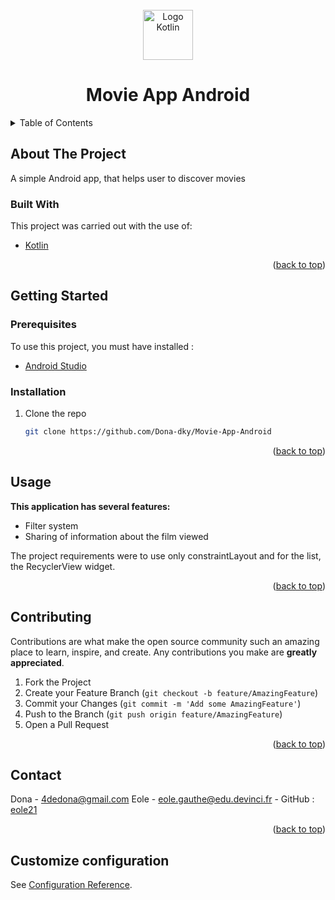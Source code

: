 <div id="top"></div>

<!-- PROJECT LOGO -->
<br />
<div align="center">
  <a href="https://kotlinlang.org/">
    <img src="https://www.imdeo.com/wp-content/uploads/2020/05/image.png" alt="Logo Kotlin" width="80" height="80">
  </a>

  <h1 align="center">Movie App Android</h1>
</div>



<!-- TABLE OF CONTENTS -->
<details>
  <summary>Table of Contents</summary>
  <ol>
    <li>
      <a href="#about-the-project">About The Project</a>
      <ul>
        <li><a href="#built-with">Built With</a></li>
      </ul>
    </li>
    <li>
      <a href="#getting-started">Getting Started</a>
      <ul>
        <li><a href="#prerequisites">Prerequisites</a></li>
        <li><a href="#installation">Installation</a></li>
      </ul>
    </li>
    <li><a href="#usage">Usage</a></li>
    <li><a href="#contributing">Contributing</a></li>
    <li><a href="#license">License</a></li>
    <li><a href="#contact">Contact</a></li>
  </ol>
</details>



<!-- ABOUT THE PROJECT -->
## About The Project

A simple Android app, that helps user to discover movies



### Built With

This project was carried out with the use of:

* [Kotlin](https://kotlinlang.org/docs/home.html)

<p align="right">(<a href="#top">back to top</a>)</p>



<!-- GETTING STARTED -->
## Getting Started

### Prerequisites

To use this project, you must have installed :
* [Android Studio](https://developer.android.com/studio)

### Installation

1. Clone the repo
   ```sh
   git clone https://github.com/Dona-dky/Movie-App-Android
   ```


<p align="right">(<a href="#top">back to top</a>)</p>



<!-- USAGE EXAMPLES -->
## Usage

**This application has several features:**

- Filter system
- Sharing of information about the film viewed

The project requirements were to use only constraintLayout and for the list, the RecyclerView widget.

<p align="right">(<a href="#top">back to top</a>)</p>


<!-- CONTRIBUTING -->
## Contributing

Contributions are what make the open source community such an amazing place to learn, inspire, and create. Any contributions you make are **greatly appreciated**.

1. Fork the Project
2. Create your Feature Branch (`git checkout -b feature/AmazingFeature`)
3. Commit your Changes (`git commit -m 'Add some AmazingFeature'`)
4. Push to the Branch (`git push origin feature/AmazingFeature`)
5. Open a Pull Request

<p align="right">(<a href="#top">back to top</a>)</p>


<!-- CONTACT -->
## Contact

Dona - 4dedona@gmail.com
Eole - eole.gauthe@edu.devinci.fr - GitHub : [eole21](https://github.com/eole21)

<p align="right">(<a href="#top">back to top</a>)</p>

## Customize configuration

See [Configuration Reference](https://cli.vuejs.org/config/).